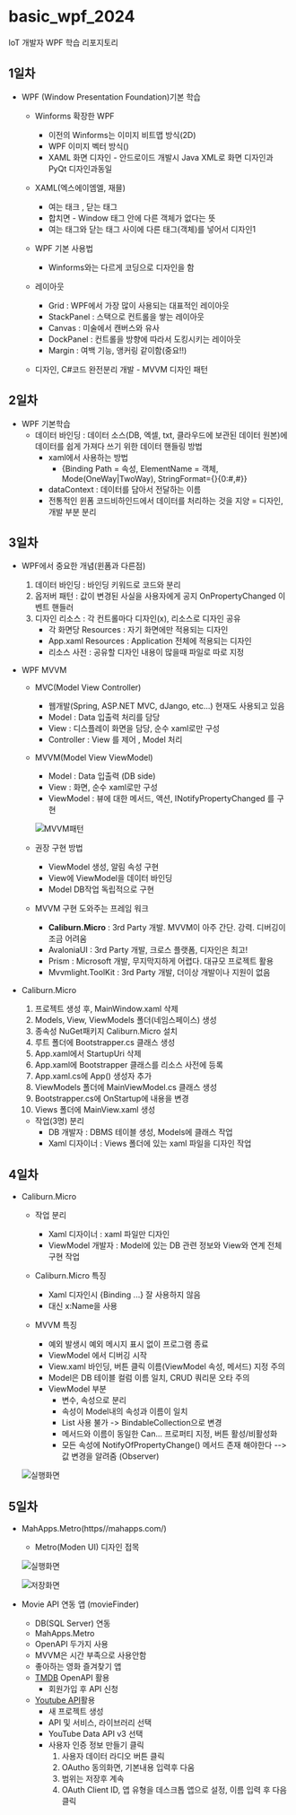 # basic_wpf_2024
IoT 개발자 WPF 학습 리포지토리

## 1일차
- WPF (Window Presentation Foundation)기본 학습 
    - Winforms 확장한 WPF
        - 이전의 Winforms는 이미지 비트맵 방식(2D)
        - WPF 이미지 벡터 방식()
        - XAML 화면 디자인 - 안드로이드 개발시 Java XML로 화면 디자인과 PyQt 디자인과동일
    
    - XAML(엑스에이엠엘, 재믈)
        - 여는 태크 <Window>, 닫는 태그 </Window>
        - 합치면 <Window /> - Window 태그 안에 다른 객체가 없다는 뜻
        - 여는 태그와 닫는 태그 사이에 다른 태그(객체)를 넣어서 디자인1

    - WPF 기본 사용법
        - Winforms와는 다르게 코딩으로 디자인을 함
    - 레이아웃  
        - Grid : WPF에서 가장 많이 사용되는 대표적인  레이아웃
        - StackPanel : 스택으로 컨트롤을 쌓는 레이아웃
        - Canvas : 미술에서 캔버스와 유사
        - DockPanel : 컨트롤을 방향에 따라서 도킹시키는 레이아웃
        - Margin : 여백 기능, 앵커링 같이함(중요!!)


    - 디자인, C#코드 완전분리 개발 - MVVM 디자인 패턴


## 2일차
- WPF 기본학습
    - 데이터 바인딩 : 데이터 소스(DB, 엑셀, txt, 클라우드에 보관된 데이터 원본)에 
                     데이터를 쉽게 가져다 쓰기 위한 데이터 핸들링 방법
        - xaml에서 사용하는 방법
            - {Binding Path = 속성, ElementName = 객체, Mode(OneWay|TwoWay), StringFormat={}{0:#,#}}
        - dataContext : 데이터를 담아서 전달하는 이름
        - 전통적인 윈폼 코드비하인드에서 데이터를 처리하는 것을 지양 = 디자인, 개발 부분 분리

## 3일차
- WPF에서 중요한 개념(윈폼과 다른점)
    1. 데이터 바인딩 : 바인딩 키워드로 코드와 분리
    2. 옵저버 패턴 : 값이 변경된 사실을 사용자에게 공지 OnPropertyChanged 이벤트 핸들러
    3. 디자인 리소스 : 각 컨트롤마다 디자인(x), 리소스로 디자인 공유
        - 각 화면당 Resources : 자기 화면에만 적용되는 디자인
        - App.xaml Resources : Application 전체에 적용되는 디자인
        - 리소스 사전 : 공유할 디자인 내용이 많을때 파일로 따로 지정 

- WPF MVVM
    - MVC(Model View Controller)
        - 웹개발(Spring, ASP.NET MVC, dJango, etc...) 현재도 사용되고 있음
        - Model : Data 입출력 처리를 담당
        - View : 디스플레이 화면을 담당, 순수 xaml로만 구성
        - Controller : View 를 제어 , Model 처리 

    - MVVM(Model View ViewModel)
        - Model : Data 입출력 (DB side)
        - View : 화면, 순수 xaml로만 구성
        - ViewModel : 뷰에 대한 메서드, 액션, INotifyPropertyChanged 를 구현

        ![MVVM패턴](https://raw.githubusercontent.com/JEONGWOO0705/basic_wpf_2024/main/image/wpf001.png)

    - 권장 구현 방법
        - ViewModel 생성, 알림 속성 구현
        - View에 ViewModel을 데이터 바인딩
        - Model DB작업 독립적으로 구현

    - MVVM 구현 도와주는 프레임 워크
        - **Caliburn.Micro** : 3rd Party 개발. MVVM이 아주 간단. 강력. 디버깅이 조금 어려움
        - AvaloniaUI : 3rd Party 개발, 크로스 플랫폼, 디자인은 최고!
        - Prism : Microsoft 개발, 무지막지하게 어렵다. 대규모 프로젝트 활용
        - Mvvmlight.ToolKit : 3rd Party 개발, 더이상 개발이나 지원이 없음

- Caliburn.Micro
    1. 프로젝트 생성 후, MainWindow.xaml 삭제
    2. Models, View, ViewModels 폴더(네임스페이스) 생성
    3. 종속성 NuGet패키지 Caliburn.Micro 설치
    4. 루트 폴더에 Bootstrapper.cs 클래스 생성
    5. App.xaml에서 StartupUri 삭제
    6. App.xaml에 Bootstrapper 클래스를 리소스 사전에 등록
    7. App.xaml.cs에 App() 생성자 추가
    8. ViewModels 폴더에 MainViewModel.cs 클래스 생성
    9. Bootstrapper.cs에 OnStartup에 내용을 변경
    10. Views 폴더에 MainView.xaml 생성

    - 작업(3명) 분리
        - DB 개발자 : DBMS 테이블 생성, Models에 클래스 작업
        - Xaml 디자이너 : Views 폴더에 있는 xaml 파일을 디자인 작업


## 4일차
- Caliburn.Micro
    - 작업 분리 
        - Xaml 디자이너 : xaml 파일만 디자인
        - ViewModel 개발자  : Model에 있는 DB 관련 정보와 View와 연계 전체 구현 작업

    - Caliburn.Micro 특징
        - Xaml 디자인시 {Binding ...} 잘 사용하지 않음
        - 대신 x:Name을 사용

    - MVVM 특징
        - 예외 발생시 예외 메시지 표시 없이 프로그램 종료
        - ViewModel 에서 디버깅 시작
        - View.xaml 바인딩, 버튼 클릭 이름(ViewModel 속성, 메서드) 지정 주의
        - Model은 DB 테이블 컬럼 이름 일치, CRUD 쿼리문 오타 주의
        - ViewModel 부분
            - 변수, 속성으로 분리
            - 속성이 Model내의 속성과 이름이 일치
            - List 사용 불가 -> BindableCollection으로 변경
            - 메서드와 이름이 동일한 Can... 프로퍼티 지정, 버튼 활성/비활성화
            - 모든 속성에 NotifyOfPropertyChange() 메서드 존재 해야한다 --> 값 변경을 알려줌 (Observer)



    ![실행화면](https://raw.githubusercontent.com/JEONGWOO0705/basic_wpf_2024/main/image/wpf002.png)


## 5일차
- MahApps.Metro(https//mahapps.com/)
    - Metro(Moden UI) 디자인 접목

    ![실행화면](https://raw.githubusercontent.com/JEONGWOO0705/basic_wpf_2024/main/image/wpf003.png)


    ![저장화면](https://raw.githubusercontent.com/JEONGWOO0705/basic_wpf_2024/main/image/wpf004.png)

- Movie API 연동 앱 (movieFinder)
    - DB(SQL Server) 연동
    - MahApps.Metro
    - OpenAPI 두가지 사용
    - MVVM은 시간 부족으로 사용안함
    - 좋아하는 영화 즐겨찾기 앱
    - [TMDB](https://www.themoviedb.org/) OpenAPI 활용
        - 회원가입 후 API 신청
    - [Youtube API](https://console.cloud.google.com/)활용
        - 새 프로젝트 생성
        - API 및 서비스, 라이브러리 선택
        - YouTube Data API v3 선택
        - 사용자 인증 정보 만들기 클릭
            1. 사용자 데이터 라디오 버튼 클릭
            2. OAutho 동의화면, 기본내용 입력후 다움
            3. 범위는 저장후 계속
            4. OAuth Client ID, 앱 유형을 데스크톱 앱으로 설정, 이름 입력 후 다음 클릭
